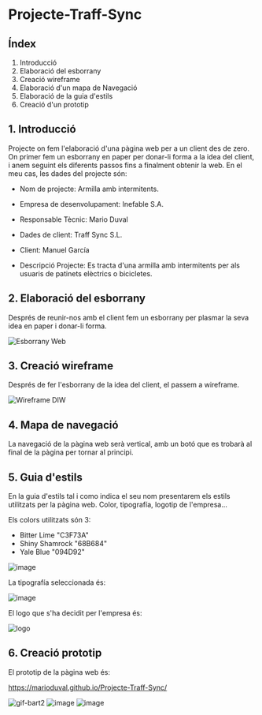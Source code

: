 # Projecte-Traff-Sync


## Índex

1. Introducció
2. Elaboració del esborrany
3. Creació wireframe
4. Elaboració d'un mapa de Navegació
5. Elaboració de la guia d'estils
6. Creació d'un prototip

## 1. Introducció

Projecte on fem l'elaboració d'una pàgina web per a un client des de zero. On primer fem un esborrany en paper per donar-li forma a la idea del client, i anem seguint els diferents passos fins a finalment obtenir la web. En el meu cas, les dades del projecte són:

* Nom de projecte: Armilla amb intermitents.
* Empresa de desenvolupament: Inefable S.A.
* Responsable Tècnic: Mario Duval

* Dades de client: Traff Sync S.L.
* Client: Manuel García
* Descripció Projecte: Es tracta d'una armilla amb intermitents per als usuaris de patinets elèctrics o bicicletes.

## 2. Elaboració del esborrany

Després de reunir-nos amb el client fem un esborrany per plasmar la seva idea en paper i donar-li forma. 

![Esborrany Web](https://user-images.githubusercontent.com/77450981/150397681-65cd892e-f711-4645-9ea6-27ea92fc789e.jpg)

## 3. Creació wireframe

Després de fer l'esborrany de la idea del client, el passem a wireframe.

![Wireframe DIW](https://user-images.githubusercontent.com/77450981/150406763-620579c6-0021-4116-ad3f-87213e1e336c.jpg)

## 4. Mapa de navegació

La navegació de la pàgina web serà vertical, amb un botó que es trobarà al final de la pàgina per tornar al principi. 

## 5. Guia d'estils

En la guia d'estils tal i como indica el seu nom presentarem els estils utilitzats per la pàgina web. Color, tipografía, logotip de l'empresa...

Els colors utilitzats són 3:

* Bitter Lime "C3F73A"
* Shiny Shamrock "68B684"
* Yale Blue "094D92"

![image](https://user-images.githubusercontent.com/77450981/151416363-e179394c-468a-49b3-a8ca-8d0eab23a095.png)

La tipografía seleccionada és:

![image](https://user-images.githubusercontent.com/77450981/151417163-5ec3c79a-16ce-44d9-99b9-1ad29b1a0aea.png)

El logo que s'ha decidit per l'empresa és:

![logo](https://user-images.githubusercontent.com/77450981/151417319-97847c65-b6e8-43c2-b610-7a6af6fc6ac2.JPG)

## 6. Creació prototip

El prototip de la pàgina web és:

https://marioduval.github.io/Projecte-Traff-Sync/ 

![gif-bart2](https://user-images.githubusercontent.com/77450981/154846130-45ffe9df-e200-43b7-9898-cdde0579d402.gif)
![image](https://user-images.githubusercontent.com/77450981/154846064-3685e494-7cd9-44a6-aa3e-baea6e5a0552.png)
![image](https://user-images.githubusercontent.com/77450981/154846087-6b96328c-137e-4684-a5f6-551acde65456.png)


